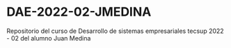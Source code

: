 # DAE-2022-02-JMEDINA
Repositorio del curso de Desarrollo de sistemas empresariales tecsup 2022 - 02 del alumno Juan Medina
